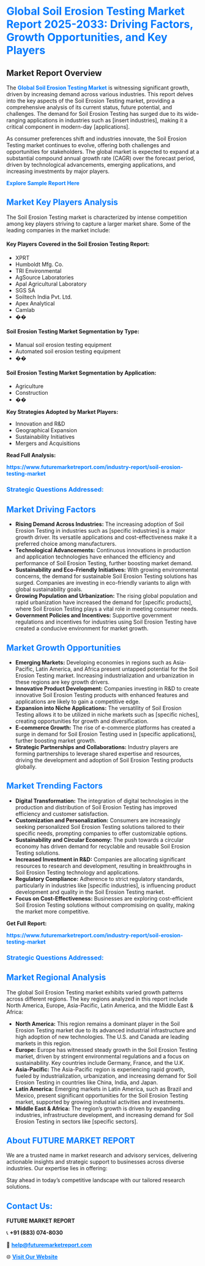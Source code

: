 <h1 style="color: #007BFF;">Global Soil Erosion Testing Market Report 2025-2033: Driving Factors, Growth Opportunities, and Key Players</h1>

<section id="overview">
<h2>Market Report Overview</h2>
<p>The <a href="https://www.futuremarketreport.com/industry-report/soil-erosion-testing-market" style="color: #007BFF; text-decoration: none;"><strong>Global Soil Erosion Testing Market</strong></a> is witnessing significant growth, driven by increasing demand across various industries. This report delves into the key aspects of the Soil Erosion Testing market, providing a comprehensive analysis of its current status, future potential, and challenges. The demand for Soil Erosion Testing has surged due to its wide-ranging applications in industries such as [insert industries], making it a critical component in modern-day [applications].</p>
<p>As consumer preferences shift and industries innovate, the Soil Erosion Testing market continues to evolve, offering both challenges and opportunities for stakeholders. The global market is expected to expand at a substantial compound annual growth rate (CAGR) over the forecast period, driven by technological advancements, emerging applications, and increasing investments by major players.</p>
</section>

<section id="overview">
<p><a href="https://www.futuremarketreport.com/request-sample/reportId=117919" style="color: #007BFF; text-decoration: none;"><strong>Explore Sample Report Here</strong></a></p>
</section>

<section id="key-players">
<h2 style="color: #007BFF;">Market Key Players Analysis</h2>
<p>The Soil Erosion Testing market is characterized by intense competition among key players striving to capture a larger market share. Some of the leading companies in the market include:</p>
<h4>Key Players Covered in the Soil Erosion Testing Report:</h4>
<ul><li>XPRT</li><li>Humboldt Mfg. Co.</li><li>TRI Environmental</li><li>AgSource Laboratories</li><li>Apal Agricultural Laboratory</li><li>SGS SA</li><li>Soiltech India Pvt. Ltd.</li><li>Apex Analytical</li><li>Camlab</li><li>��</li></ul>
<h4>Soil Erosion Testing Market Segmentation by Type:</h4>
<ul><li>Manual soil erosion testing equipment</li><li>Automated soil erosion testing equipment</li><li>��</li></ul>

<h4>Soil Erosion Testing Market Segmentation by Application:</h4>
<ul><li>Agriculture</li><li>Construction</li><li>��</li></ul>
<p><strong>Key Strategies Adopted by Market Players:</strong></p>
<ul>
<li>Innovation and R&D</li>
<li>Geographical Expansion</li>
<li>Sustainability Initiatives</li>
<li>Mergers and Acquisitions</li>
</ul>
</section>

<section>
<p><strong>Read Full Analysis: </strong></p><a href="https://www.futuremarketreport.com/industry-report/soil-erosion-testing-market" style="color: #007BFF; text-decoration: none;"><strong>https://www.futuremarketreport.com/industry-report/soil-erosion-testing-market</strong></a>
<h3 style="color: #007BFF;">Strategic Questions Addressed:</h3>
</section>

<section id="driving-factors">
<h2 style="color: #007BFF;">Market Driving Factors</h2>
<ul>
<li><strong>Rising Demand Across Industries:</strong> The increasing adoption of Soil Erosion Testing in industries such as [specific industries] is a major growth driver. Its versatile applications and cost-effectiveness make it a preferred choice among manufacturers.</li>
<li><strong>Technological Advancements:</strong> Continuous innovations in production and application technologies have enhanced the efficiency and performance of Soil Erosion Testing, further boosting market demand.</li>
<li><strong>Sustainability and Eco-Friendly Initiatives:</strong> With growing environmental concerns, the demand for sustainable Soil Erosion Testing solutions has surged. Companies are investing in eco-friendly variants to align with global sustainability goals.</li>
<li><strong>Growing Population and Urbanization:</strong> The rising global population and rapid urbanization have increased the demand for [specific products], where Soil Erosion Testing plays a vital role in meeting consumer needs.</li>
<li><strong>Government Policies and Incentives:</strong> Supportive government regulations and incentives for industries using Soil Erosion Testing have created a conducive environment for market growth.</li>
</ul>
</section>

<section id="growth-opportunities">
<h2 style="color: #007BFF;">Market Growth Opportunities</h2>
<ul>
<li><strong>Emerging Markets:</strong> Developing economies in regions such as Asia-Pacific, Latin America, and Africa present untapped potential for the Soil Erosion Testing market. Increasing industrialization and urbanization in these regions are key growth drivers.</li>
<li><strong>Innovative Product Development:</strong> Companies investing in R&D to create innovative Soil Erosion Testing products with enhanced features and applications are likely to gain a competitive edge.</li>
<li><strong>Expansion into Niche Applications:</strong> The versatility of Soil Erosion Testing allows it to be utilized in niche markets such as [specific niches], creating opportunities for growth and diversification.</li>
<li><strong>E-commerce Growth:</strong> The rise of e-commerce platforms has created a surge in demand for Soil Erosion Testing used in [specific applications], further boosting market growth.</li>
<li><strong>Strategic Partnerships and Collaborations:</strong> Industry players are forming partnerships to leverage shared expertise and resources, driving the development and adoption of Soil Erosion Testing products globally.</li>
</ul>
</section>

<section id="trending-factors">
<h2 style="color: #007BFF;">Market Trending Factors</h2>
<ul>
<li><strong>Digital Transformation:</strong> The integration of digital technologies in the production and distribution of Soil Erosion Testing has improved efficiency and customer satisfaction.</li>
<li><strong>Customization and Personalization:</strong> Consumers are increasingly seeking personalized Soil Erosion Testing solutions tailored to their specific needs, prompting companies to offer customizable options.</li>
<li><strong>Sustainability and Circular Economy:</strong> The push towards a circular economy has driven demand for recyclable and reusable Soil Erosion Testing solutions.</li>
<li><strong>Increased Investment in R&D:</strong> Companies are allocating significant resources to research and development, resulting in breakthroughs in Soil Erosion Testing technology and applications.</li>
<li><strong>Regulatory Compliance:</strong> Adherence to strict regulatory standards, particularly in industries like [specific industries], is influencing product development and quality in the Soil Erosion Testing market.</li>
<li><strong>Focus on Cost-Effectiveness:</strong> Businesses are exploring cost-efficient Soil Erosion Testing solutions without compromising on quality, making the market more competitive.</li>
</ul>
</section>

<section>
<p><strong>Get Full Report: </strong></p><a href="https://www.futuremarketreport.com/industry-report/soil-erosion-testing-market" style="color: #007BFF; text-decoration: none;"><strong>https://www.futuremarketreport.com/industry-report/soil-erosion-testing-market</strong></a>
<h3 style="color: #007BFF;">Strategic Questions Addressed:</h3>
</section>


<section id="regional-analysis">
<h2 style="color: #007BFF;">Market Regional Analysis</h2>
<p>The global Soil Erosion Testing market exhibits varied growth patterns across different regions. The key regions analyzed in this report include North America, Europe, Asia-Pacific, Latin America, and the Middle East & Africa:</p>
<ul>
<li><strong>North America:</strong> This region remains a dominant player in the Soil Erosion Testing market due to its advanced industrial infrastructure and high adoption of new technologies. The U.S. and Canada are leading markets in this region.</li>
<li><strong>Europe:</strong> Europe has witnessed steady growth in the Soil Erosion Testing market, driven by stringent environmental regulations and a focus on sustainability. Key countries include Germany, France, and the U.K.</li>
<li><strong>Asia-Pacific:</strong> The Asia-Pacific region is experiencing rapid growth, fueled by industrialization, urbanization, and increasing demand for Soil Erosion Testing in countries like China, India, and Japan.</li>
<li><strong>Latin America:</strong> Emerging markets in Latin America, such as Brazil and Mexico, present significant opportunities for the Soil Erosion Testing market, supported by growing industrial activities and investments.</li>
<li><strong>Middle East & Africa:</strong> The region’s growth is driven by expanding industries, infrastructure development, and increasing demand for Soil Erosion Testing in sectors like [specific sectors].</li>
</ul>
</section>

<footer>
<h2 style="color: #007BFF;">About FUTURE MARKET REPORT</h2>
<p>We are a trusted name in market research and advisory services, delivering actionable insights and strategic support to businesses across diverse industries. Our expertise lies in offering:</p>

<p>Stay ahead in today’s competitive landscape with our tailored research solutions.</p>

<h2 style="color: #007BFF;">Contact Us:</h2>
<p><strong>FUTURE MARKET REPORT</strong></p>
<p>📞 <strong>+91 (883) 074-8030</strong></p>
<p>📧 <strong><a href="mailto:help@futuremarketreport.com" style="color: #007BFF;">help@futuremarketreport.com</a></strong></p>
<p>🌐 <strong><a href="https://www.futuremarketreport.com/" style="color: #007BFF;">Visit Our Website</a></strong></p>
</footer>